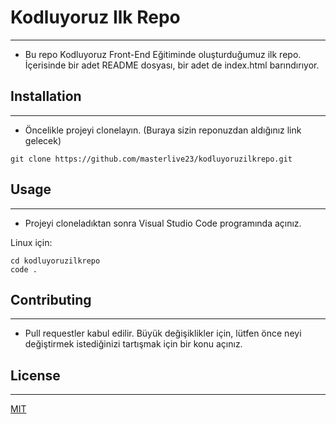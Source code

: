 # Kodluyoruz Ilk Repo
***
* Bu repo Kodluyoruz Front-End Eğitiminde oluşturduğumuz ilk repo. İçerisinde bir adet README dosyası, bir adet de index.html barındırıyor.

## Installation
***
* Öncelikle projeyi clonelayın. (Buraya sizin reponuzdan aldığınız link gelecek)
```
git clone https://github.com/masterlive23/kodluyoruzilkrepo.git
```
## Usage
***
* Projeyi cloneladıktan sonra Visual Studio Code programında açınız.

Linux için:
```
cd kodluyoruzilkrepo
code .
```
## Contributing
***
* Pull requestler kabul edilir. Büyük değişiklikler için, lütfen önce neyi değiştirmek istediğinizi tartışmak için bir konu açınız.
## License
***
[MIT](https://choosealicense.com/licenses/mit/)